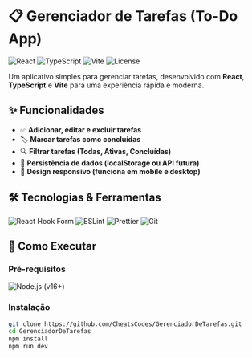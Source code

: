 # 📋 Gerenciador de Tarefas (To-Do App)

![React](https://img.shields.io/badge/React-20232A?style=for-the-badge&logo=react)
![TypeScript](https://img.shields.io/badge/TypeScript-007ACC?style=for-the-badge&logo=typescript&logoColor=white)
![Vite](https://img.shields.io/badge/Vite-B73BFE?style=for-the-badge&logo=vite&logoColor=FFD62E)
![License](https://img.shields.io/badge/license-MIT-green?style=for-the-badge)

Um aplicativo simples para gerenciar tarefas, desenvolvido com **React**, **TypeScript** e **Vite** para uma experiência rápida e moderna.


## ✨ Funcionalidades

- ✅ **Adicionar, editar e excluir tarefas**
- 🏷️ **Marcar tarefas como concluídas**
- 🔍 **Filtrar tarefas (Todas, Ativas, Concluídas)**
- 📂 **Persistência de dados (localStorage ou API futura)**
- 🎨 **Design responsivo (funciona em mobile e desktop)**

## 🛠 Tecnologias & Ferramentas

![React Hook Form](https://img.shields.io/badge/React%20Hook%20Form-EC5990?style=flat-square&logo=reacthookform&logoColor=white)
![ESLint](https://img.shields.io/badge/ESLint-4B3263?style=flat-square&logo=eslint&logoColor=white)
![Prettier](https://img.shields.io/badge/Prettier-F7B93E?style=flat-square&logo=prettier&logoColor=black)
![Git](https://img.shields.io/badge/Git-F05032?style=flat-square&logo=git&logoColor=white)

## 🚀 Como Executar

### Pré-requisitos
![Node.js](https://img.shields.io/badge/Node.js-339933?style=flat-square&logo=nodedotjs&logoColor=white) (v16+)

### Instalação
```bash
git clone https://github.com/CheatsCodes/GerenciadorDeTarefas.git
cd GerenciadorDeTarefas
npm install
npm run dev
